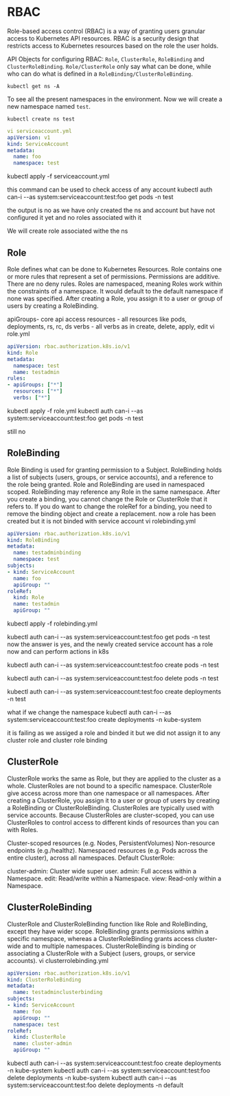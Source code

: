 # RBAC
Role-based access control (RBAC) is a way of granting users granular access to Kubernetes API resources. RBAC is a security design that restricts access to Kubernetes resources based on the role the user holds.

API Objects for configuring RBAC: `Role`, `ClusterRole`, `RoleBinding` and `ClusterRoleBinding`.
`Role/ClusterRole` only say what can be done, while who can do what is defined in a `RoleBinding/ClusterRoleBinding`.
```
kubectl get ns -A
```
To see all the present namespaces in the environment.
Now we will create a new namespace named `test`.
```
kubectl create ns test
```
```yaml
vi serviceaccount.yml
apiVersion: v1
kind: ServiceAccount
metadata:
  name: foo
  namespace: test
```
kubectl apply -f serviceaccount.yml

this command can be used to check access of any account 
kubectl auth can-i --as system:serviceaccount:test:foo get pods -n test

the output is no as we have only created the ns and account but have not configured it yet and no roles associated with it

We will create role associated withe the ns


## Role

Role defines what can be done to Kubernetes Resources.
Role contains one or more rules that represent a set of permissions.
Permissions are additive. There are no deny rules.
Roles are namespaced, meaning Roles work within the constraints of a namespace. It would default to the default namespace if none was specified.
After creating a Role, you assign it to a user or group of users by creating a RoleBinding.

apiGroups- core api access
resources - all resources like pods, deployments, rs, rc, ds
verbs - all verbs as in create, delete, apply, edit
vi role.yml
```yaml
apiVersion: rbac.authorization.k8s.io/v1
kind: Role
metadata:
  namespace: test
  name: testadmin
rules:
- apiGroups: ["*"]
  resources: ["*"]
  verbs: ["*"]
```
kubectl apply -f role.yml 
kubectl auth can-i --as system:serviceaccount:test:foo get pods -n test

still no


## RoleBinding

Role Binding is used for granting permission to a Subject.
RoleBinding holds a list of subjects (users, groups, or service accounts), and a reference to the role being granted.
Role and RoleBinding are used in namespaced scoped.
RoleBinding may reference any Role in the same namespace.
After you create a binding, you cannot change the Role or ClusterRole that it refers to. If you do want to change the roleRef for a binding, you need to remove the binding object and create a replacement.
now a role has been created but it is not binded with service account
vi rolebinding.yml
```yaml
apiVersion: rbac.authorization.k8s.io/v1
kind: RoleBinding
metadata:
  name: testadminbinding
  namespace: test
subjects:
- kind: ServiceAccount
  name: foo
  apiGroup: ""
roleRef:
  kind: Role
  name: testadmin
  apiGroup: ""
```
kubectl apply -f rolebinding.yml 

kubectl auth can-i --as system:serviceaccount:test:foo get pods -n test
now the answer is yes, and the newly created service account has a role now and can perform actions in k8s

kubectl auth can-i --as system:serviceaccount:test:foo create pods -n test

kubectl auth can-i --as system:serviceaccount:test:foo delete pods -n test

kubectl auth can-i --as system:serviceaccount:test:foo create deployments -n test

what if we change the namespace
kubectl auth can-i --as system:serviceaccount:test:foo create deployments -n kube-system

it is failing as we assiged a role and binded it but we did not assign it to any cluster role and cluster role binding
## ClusterRole

ClusterRole works the same as Role, but they are applied to the cluster as a whole.
ClusterRoles are not bound to a specific namespace. ClusterRole give access across more than one namespace or all namespaces.
After creating a ClusterRole, you assign it to a user or group of users by creating a RoleBinding or ClusterRoleBinding.
ClusterRoles are typically used with service accounts.
Because ClusterRoles are cluster-scoped, you can use ClusterRoles to control access to different kinds of resources than you can with Roles.

Cluster-scoped resources (e.g. Nodes, PersistentVolumes)
Non-resource endpoints (e.g./healthz).
Namespaced resources (e.g. Pods across the entire cluster), across all namespaces.
Default ClusterRole:

cluster-admin: Cluster wide super user.
admin: Full access within a Namespace.
edit: Read/write within a Namespace.
view: Read-only within a Namespace.


## ClusterRoleBinding

ClusterRole and ClusterRoleBinding function like Role and RoleBinding, except they have wider scope.
RoleBinding grants permissions within a specific namespace, whereas a ClusterRoleBinding grants access cluster-wide and to multiple namespaces.
ClusterRoleBinding is binding or associating a ClusterRole with a Subject (users, groups, or service accounts).
vi clusterrolebinding.yml
```yaml
apiVersion: rbac.authorization.k8s.io/v1
kind: ClusterRoleBinding
metadata:
  name: testadminclusterbinding
subjects:
- kind: ServiceAccount
  name: foo
  apiGroup: ""
  namespace: test
roleRef:
  kind: ClusterRole
  name: cluster-admin
  apiGroup: ""
```

kubectl auth can-i --as system:serviceaccount:test:foo create deployments -n kube-system
kubectl auth can-i --as system:serviceaccount:test:foo delete deployments -n kube-system
kubectl auth can-i --as system:serviceaccount:test:foo delete deployments -n default
